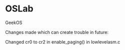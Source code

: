 # OSLab
GeekOS

Changes made which can create trouble in future:

Changed cr0 to cr2 in enable_paging() in lowlevelasm.c
